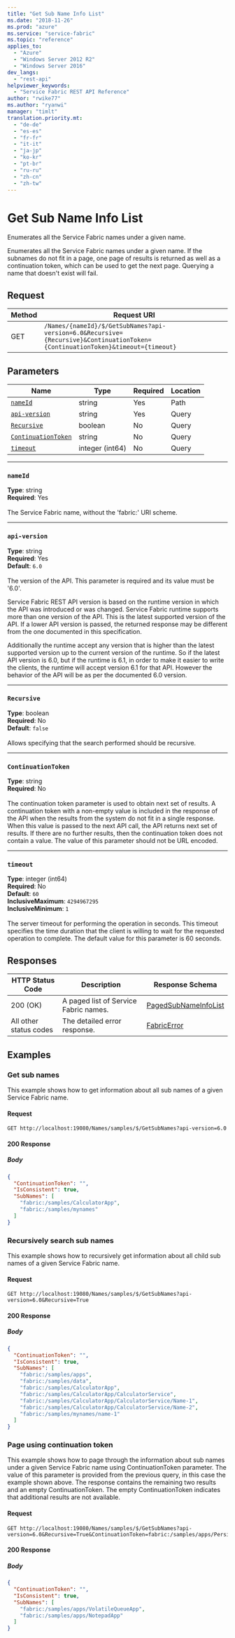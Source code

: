 ```yaml
---
title: "Get Sub Name Info List"
ms.date: "2018-11-26"
ms.prod: "azure"
ms.service: "service-fabric"
ms.topic: "reference"
applies_to: 
  - "Azure"
  - "Windows Server 2012 R2"
  - "Windows Server 2016"
dev_langs: 
  - "rest-api"
helpviewer_keywords: 
  - "Service Fabric REST API Reference"
author: "rwike77"
ms.author: "ryanwi"
manager: "timlt"
translation.priority.mt: 
  - "de-de"
  - "es-es"
  - "fr-fr"
  - "it-it"
  - "ja-jp"
  - "ko-kr"
  - "pt-br"
  - "ru-ru"
  - "zh-cn"
  - "zh-tw"
---
```

# Get Sub Name Info List
Enumerates all the Service Fabric names under a given name.

Enumerates all the Service Fabric names under a given name. If the subnames do not fit in a page, one page of results is returned as well as a continuation token, which can be used to get the next page. Querying a name that doesn't exist will fail.

## Request
| Method | Request URI |
| ------ | ----------- |
| GET | `/Names/{nameId}/$/GetSubNames?api-version=6.0&Recursive={Recursive}&ContinuationToken={ContinuationToken}&timeout={timeout}` |


## Parameters
| Name | Type | Required | Location |
| --- | --- | --- | --- |
| [`nameId`](#nameid) | string | Yes | Path |
| [`api-version`](#api-version) | string | Yes | Query |
| [`Recursive`](#recursive) | boolean | No | Query |
| [`ContinuationToken`](#continuationtoken) | string | No | Query |
| [`timeout`](#timeout) | integer (int64) | No | Query |

____
### `nameId`
__Type__: string <br/>
__Required__: Yes<br/>
<br/>
The Service Fabric name, without the 'fabric:' URI scheme.

____
### `api-version`
__Type__: string <br/>
__Required__: Yes<br/>
__Default__: `6.0` <br/>
<br/>
The version of the API. This parameter is required and its value must be '6.0'.

Service Fabric REST API version is based on the runtime version in which the API was introduced or was changed. Service Fabric runtime supports more than one version of the API. This is the latest supported version of the API. If a lower API version is passed, the returned response may be different from the one documented in this specification.

Additionally the runtime accept any version that is higher than the latest supported version up to the current version of the runtime. So if the latest API version is 6.0, but if the runtime is 6.1, in order to make it easier to write the clients, the runtime will accept version 6.1 for that API. However the behavior of the API will be as per the documented 6.0 version.


____
### `Recursive`
__Type__: boolean <br/>
__Required__: No<br/>
__Default__: `false` <br/>
<br/>
Allows specifying that the search performed should be recursive.

____
### `ContinuationToken`
__Type__: string <br/>
__Required__: No<br/>
<br/>
The continuation token parameter is used to obtain next set of results. A continuation token with a non-empty value is included in the response of the API when the results from the system do not fit in a single response. When this value is passed to the next API call, the API returns next set of results. If there are no further results, then the continuation token does not contain a value. The value of this parameter should not be URL encoded.

____
### `timeout`
__Type__: integer (int64) <br/>
__Required__: No<br/>
__Default__: `60` <br/>
__InclusiveMaximum__: `4294967295` <br/>
__InclusiveMinimum__: `1` <br/>
<br/>
The server timeout for performing the operation in seconds. This timeout specifies the time duration that the client is willing to wait for the requested operation to complete. The default value for this parameter is 60 seconds.

## Responses

| HTTP Status Code | Description | Response Schema |
| --- | --- | --- |
| 200 (OK) | A paged list of Service Fabric names.<br/> | [PagedSubNameInfoList](sfclient-model-pagedsubnameinfolist.md) |
| All other status codes | The detailed error response.<br/> | [FabricError](sfclient-model-fabricerror.md) |

## Examples

### Get sub names

This example shows how to get information about all sub names of a given Service Fabric name.

#### Request
```
GET http://localhost:19080/Names/samples/$/GetSubNames?api-version=6.0
```

#### 200 Response
##### Body
```json
{
  "ContinuationToken": "",
  "IsConsistent": true,
  "SubNames": [
    "fabric:/samples/CalculatorApp",
    "fabric:/samples/mynames"
  ]
}
```


### Recursively search sub names

This example shows how to recursively get information about all child sub names of a given Service Fabric name.

#### Request
```
GET http://localhost:19080/Names/samples/$/GetSubNames?api-version=6.0&Recursive=True
```

#### 200 Response
##### Body
```json
{
  "ContinuationToken": "",
  "IsConsistent": true,
  "SubNames": [
    "fabric:/samples/apps",
    "fabric:/samples/data",
    "fabric:/samples/CalculatorApp",
    "fabric:/samples/CalculatorApp/CalculatorService",
    "fabric:/samples/CalculatorApp/CalculatorService/Name-1",
    "fabric:/samples/CalculatorApp/CalculatorService/Name-2",
    "fabric:/samples/mynames/name-1"
  ]
}
```


### Page using continuation token

This example shows how to page through the information about sub names under a given Service Fabric name using ContinuationToken parameter. The value of this parameter is provided from the previous query, in this case the example shown above. The response contains the remaining two results and an empty ContinuationToken. The empty ContinuationToken indicates that additional results are not available.

#### Request
```
GET http://localhost:19080/Names/samples/$/GetSubNames?api-version=6.0&Recursive=True&ContinuationToken=fabric:/samples/apps/PersistentQueueApp$131439231986491349
```

#### 200 Response
##### Body
```json
{
  "ContinuationToken": "",
  "IsConsistent": true,
  "SubNames": [
    "fabric:/samples/apps/VolatileQueueApp",
    "fabric:/samples/apps/NotepadApp"
  ]
}
```

